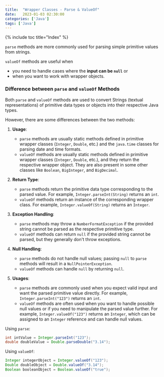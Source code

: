 ```yaml
---
title:  "Wrapper Classes - Parse & ValueOf"
date:   2023-01-03 02:30:00
categories: ['Java']
tags: ['Java']
---
```


{% include toc title="Index" %}

`parse` methods are more commonly used for parsing simple primitive values from
strings.

`valueOf` methods are useful when

- you need to handle cases where the **input can be `null`** or
- when you want to work with wrapper objects.

### Difference between `parse` and `valueOf` Methods

Both `parse` and `valueOf` methods are used to convert Strings (textual
representations)
of primitive data types or objects into their respective Java types.

However, there are some differences between the two methods:

1. **Usage**:
    - `parse` methods are usually static methods defined in primitive wrapper
      classes (`Integer`, `Double`, etc.) and
      the `java.time` classes for parsing date and time formats.
    - `valueOf` methods are usually static methods defined in primitive wrapper
      classes (`Integer`, `Double`, etc.),
      and they return the respective wrapper object. They are also present in
      some other classes like `Boolean`, `BigInteger`, and `BigDecimal`.

2. **Return Type**:
    - `parse` methods return the primitive data type corresponding to the parsed
      value.
      For example, `Integer.parseInt(String)` returns an `int`.
    - `valueOf` methods return an instance of the corresponding wrapper class.
      For example, `Integer.valueOf(String)` returns an `Integer`.

3. **Exception Handling**:
    - `parse` methods may throw a `NumberFormatException` if the provided string
      cannot be parsed as the respective primitive type.
    - `valueOf` methods can return `null` if the provided string cannot be
      parsed, but they generally don't throw exceptions.

4. **Null Handling**:
    - `parse` methods do not handle null values; passing `null` to `parse`
      methods will result in a `NullPointerException`.
    - `valueOf` methods can handle `null` by returning `null`.

5. **Usages**:
    - `parse` methods are commonly used when you expect valid input and want the
      parsed primitive value directly. For example, `Integer.parseInt("123")`
      returns an `int`.
    - `valueOf` methods are often used when you want to handle possible null
      values or if you need to manipulate the parsed value further. For example,
      `Integer.valueOf("123")` returns an `Integer`, which can be assigned to an
      `Integer` reference and can handle null values.

Using `parse`:

```java
int intValue = Integer.parseInt("123");
double doubleValue = Double.parseDouble("3.14");
```

Using `valueOf`:

```java
Integer integerObject = Integer.valueOf("123");
Double doubleObject = Double.valueOf("3.14");
Boolean booleanObject = Boolean.valueOf("true");
```
